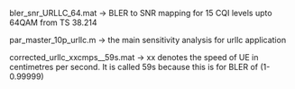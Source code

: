 bler_snr_URLLC_64.mat -> BLER to SNR mapping for 15 CQI levels upto 64QAM from TS 38.214

par_master_10p_urllc.m -> the main sensitivity analysis for urllc application

corrected_urllc_xxcmps__59s.mat -> xx denotes the speed of UE in centimetres per second. It is called 59s because this is for BLER of (1-0.99999)
